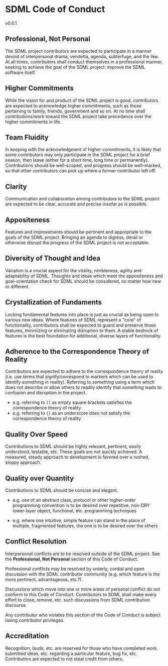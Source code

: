 # SDML Code of Conduct

v0.0.1

## Professional, Not Personal

The SDML project contributors are expected to participate in a manner devoid of interpersonal drama, vendetta, agenda, subterfuge, and the like. At all times, contributors shall conduct themselves in a professional manner, seeking to achieve the goal of the SDML project: improve the SDML software itself.

## Higher Commitments

While the vision for and product of the SDML project is good, contributors are expected to acknowledge higher commitments, such as those pertaining to family, friends, government and so on. At no time shall contributions/work toward the SDML project take precedence over the higher commitments in life.

## Team Fluidity

In keeping with the acknowledgment of higher commitments, it is likely that some contributors may only participate in the SDML project for a brief season, then leave (either for a short time, long time or permanently). Contributions should be well-scoped, and progress should be well-marked, so that other contributors can pick up where a former contributor left off.

## Clarity

Communication and collaboration among contributors to the SDML project are expected to be clear, accurate and precise insofar as is possible.

## Appositeness

Features and improvements should be pertinent and appropriate to the goals of the SDML project. Bringing an agenda to digress, derail or otherwise disrupt the progress of the SDML project is not acceptable.

## Diversity of Thought and Idea

Variation is a crucial aspect for the vitality, nimbleness, agility and adaptability of SDML. Thoughts and ideas which meet the appositeness and goal-orientation check for SDML should be considered, no matter how new or different.

## Crystallization of Fundaments

Locking fundamental features into place is just as crucial as being open to various new ideas. Where features of SDML represent a "core" of functionality, contributors shall be expected to guard and preserve those features, minimizing or eliminating disruption to them. A stable bedrock of features is the best foundation for additional, diverse layers of functionality.

## Adherence to the Correspondence Theory of Reality

Contributors are expected to adhere to the correspondence theory of reality (i.e. use terms that signify/correspond to markers which can be used to identify something in reality). Referring to *something* using a term which does not describe or allow others to readily identify that *something* leads to confusion and disruption in the project.

  - e.g. referring to `[]` as empty square brackets satisfies the correspondence theory of reality
  - e.g. referring to `{}` as an underscore *does not* satisfy the correspondence theory of reality


## Quality Over Speed

Contributions to SDML should be highly relevant, pertinent, easily understood, testable, etc. These goals are not quickly achieved. A measured, steady approach to development is favored over a rushed, sloppy approach.

## Quality over Quantity

Contributions to SDML should be concise and elegant.

  - e.g. use of an abstract class, protocol or other higher-order programming convention is to be desired over repetitive, non-DRY lower-layer object, functional, etc. programming techniques

  - e.g. where one intuitive, simple feature can stand in the place of multiple, fragmented features, the one is to be desired over the others

## Conflict Resolution

Interpersonal conflicts are to be resolved outside of the SDML project. See the **Professional, Not Personal** section of this Code of Conduct.

Professional conflicts may be resolved by orderly, cordial and open discussion with the SDML contributor community (e.g. which feature is the more pertinent, advantageous, etc.?).

Discussions which move into one or more areas of personal conflict do not conform to this Code of Conduct. Contributors to SDML shall make every effort to close, remove, etc. such discussions from SDML contribution discourse.

Any contributor who violates this section of the Code of Conduct is subject losing contributor privileges.

## Accreditation

Recognition, lauds, etc. are reserved for those who have completed work, submitted ideas, etc. regarding a particular feature, bug fix, etc. Contributors are expected to not steal credit from others.